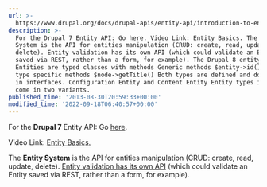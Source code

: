 ```yaml
---
url: >-
  https://www.drupal.org/docs/drupal-apis/entity-api/introduction-to-entity-api-in-drupal-8
description: >-
  For the Drupal 7 Entity API: Go here. Video Link: Entity Basics. The Entity
  System is the API for entities manipulation (CRUD: create, read, update,
  delete). Entity validation has its own API (which could validate an Entity
  saved via REST, rather than a form, for example). The Drupal 8 entity system
  Entities are typed classes with methods Generic methods $entity->id() Entity
  type specific methods $node->getTitle() Both types are defined and documented
  in interfaces. Configuration Entity and Content Entity Entity types in core
  come in two variants.
published_time: '2013-08-30T20:59:33+00:00'
modified_time: '2022-09-18T06:40:57+00:00'
---
```

For the **Drupal 7** Entity API: Go [here](https://drupal.org/developing/api/entity/7).

Video Link: [Entity Basics.](https://www.youtube.com/watch?v=-0mlfaIx3wk&t=85s)

The **Entity System** is the API for entities manipulation (CRUD: create, read, update, delete). [Entity validation has its own API](https://www.drupal.org/node/2015613) (which could validate an Entity saved via REST, rather than a form, for example).